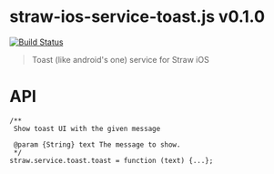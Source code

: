 # straw-ios-service-toast.js v0.1.0

[![Build Status](https://travis-ci.org/strawjs/straw-ios-service-toast.js.svg?branch=master)](https://travis-ci.org/strawjs/straw-ios-service-toast.js)

> Toast (like android's one) service for Straw iOS

# API

```
/**
 Show toast UI with the given message

 @param {String} text The message to show.
 */
straw.service.toast.toast = function (text) {...};
```
